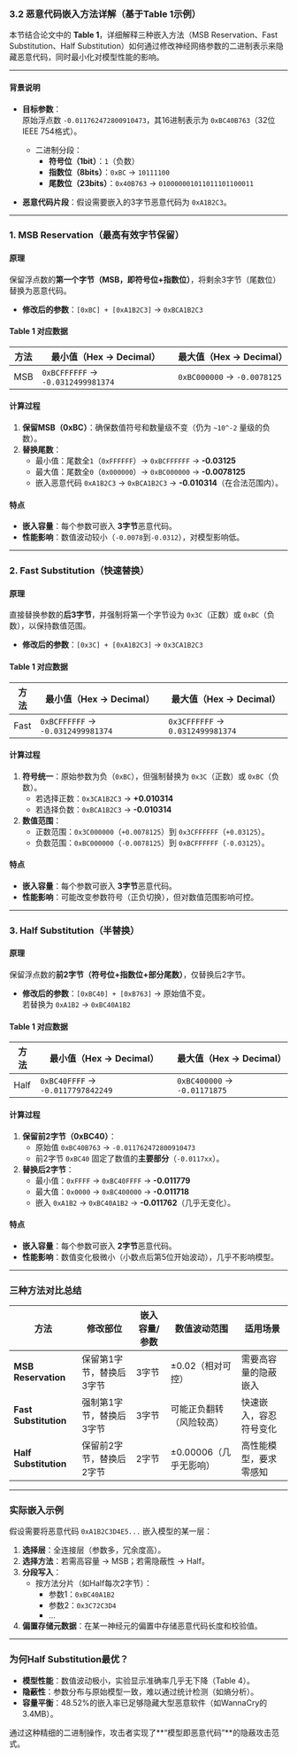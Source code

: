 ### **3.2 恶意代码嵌入方法详解（基于Table 1示例）**

本节结合论文中的 **Table 1**，详细解释三种嵌入方法（MSB Reservation、Fast Substitution、Half Substitution）如何通过修改神经网络参数的二进制表示来隐藏恶意代码，同时最小化对模型性能的影响。

---

#### **背景说明**
- **目标参数**：  
  原始浮点数 `-0.011762472800910473`，其16进制表示为 `0xBC40B763`（32位IEEE 754格式）。  
  - 二进制分段：  
    - **符号位（1bit）**：`1`（负数）  
    - **指数位（8bits）**：`0xBC` → `10111100`  
    - **尾数位（23bits）**：`0x40B763` → `010000001011011101100011`  

- **恶意代码片段**：假设需要嵌入的3字节恶意代码为 `0xA1B2C3`。

---

### **1. MSB Reservation（最高有效字节保留）**
#### **原理**  
保留浮点数的**第一个字节（MSB，即符号位+指数位）**，将剩余3字节（尾数位）替换为恶意代码。  
- **修改后的参数**：`[0xBC] + [0xA1B2C3]` → `0xBCA1B2C3`  

#### **Table 1 对应数据**  
| 方法       | 最小值（Hex → Decimal）       | 最大值（Hex → Decimal）       |  
|------------|-------------------------------|-------------------------------|  
| MSB        | `0xBCFFFFFF` → `-0.0312499981374` | `0xBC000000` → `-0.0078125` |  

#### **计算过程**  
1. **保留MSB（0xBC）**：确保数值符号和数量级不变（仍为 `~10^-2` 量级的负数）。  
2. **替换尾数**：  
   - 最小值：尾数全`1`（`0xFFFFFF`）→ `0xBCFFFFFF` → **-0.03125**  
   - 最大值：尾数全`0`（`0x000000`）→ `0xBC000000` → **-0.0078125**  
   - 嵌入恶意代码 `0xA1B2C3` → `0xBCA1B2C3` → **-0.010314**（在合法范围内）。  

#### **特点**  
- **嵌入容量**：每个参数可嵌入 **3字节**恶意代码。  
- **性能影响**：数值波动较小（`-0.0078`到`-0.0312`），对模型影响低。  

---

### **2. Fast Substitution（快速替换）**
#### **原理**  
直接替换参数的**后3字节**，并强制将第一个字节设为 `0x3C`（正数）或 `0xBC`（负数），以保持数值范围。  
- **修改后的参数**：`[0x3C] + [0xA1B2C3]` → `0x3CA1B2C3`  

#### **Table 1 对应数据**  
| 方法       | 最小值（Hex → Decimal）       | 最大值（Hex → Decimal）       |  
|------------|-------------------------------|-------------------------------|  
| Fast       | `0xBCFFFFFF` → `-0.0312499981374` | `0x3CFFFFFF` → `0.0312499981374` |  

#### **计算过程**  
1. **符号统一**：原始参数为负（`0xBC`），但强制替换为 `0x3C`（正数）或 `0xBC`（负数）。  
   - 若选择正数：`0x3CA1B2C3` → **+0.010314**  
   - 若选择负数：`0xBCA1B2C3` → **-0.010314**  
2. **数值范围**：  
   - 正数范围：`0x3C000000`（`+0.0078125`）到 `0x3CFFFFFF`（`+0.03125`）。  
   - 负数范围：`0xBC000000`（`-0.0078125`）到 `0xBCFFFFFF`（`-0.03125`）。  

#### **特点**  
- **嵌入容量**：每个参数可嵌入 **3字节**恶意代码。  
- **性能影响**：可能改变参数符号（正负切换），但对数值范围影响可控。  

---

### **3. Half Substitution（半替换）**
#### **原理**  
保留浮点数的**前2字节（符号位+指数位+部分尾数）**，仅替换后2字节。  
- **修改后的参数**：`[0xBC40] + [0xB763]` → 原始值不变。  
  若替换为 `0xA1B2` → `0xBC40A1B2`  

#### **Table 1 对应数据**  
| 方法       | 最小值（Hex → Decimal）       | 最大值（Hex → Decimal）       |  
|------------|-------------------------------|-------------------------------|  
| Half       | `0xBC40FFFF` → `-0.0117797842249` | `0xBC400000` → `-0.01171875` |  

#### **计算过程**  
1. **保留前2字节（0xBC40）**：  
   - 原始值 `0xBC40B763` → `-0.011762472800910473`  
   - 前2字节 `0xBC40` 固定了数值的**主要部分**（`-0.0117xx`）。  
2. **替换后2字节**：  
   - 最小值：`0xFFFF` → `0xBC40FFFF` → **-0.011779**  
   - 最大值：`0x0000` → `0xBC400000` → **-0.011718**  
   - 嵌入 `0xA1B2` → `0xBC40A1B2` → **-0.011762**（几乎无变化）。  

#### **特点**  
- **嵌入容量**：每个参数可嵌入 **2字节**恶意代码。  
- **性能影响**：数值变化极微小（小数点后第5位开始波动），几乎不影响模型。  

---

### **三种方法对比总结**
| **方法**          | 修改部位               | 嵌入容量/参数 | 数值波动范围           | 适用场景                |  
|-------------------|------------------------|---------------|------------------------|-------------------------|  
| **MSB Reservation** | 保留第1字节，替换后3字节 | 3字节         | ±0.02（相对可控）      | 需要高容量的隐蔽嵌入    |  
| **Fast Substitution** | 强制第1字节，替换后3字节 | 3字节         | 可能正负翻转（风险较高）| 快速嵌入，容忍符号变化  |  
| **Half Substitution** | 保留前2字节，替换后2字节 | 2字节         | ±0.00006（几乎无影响） | 高性能模型，要求零感知  |  

---

### **实际嵌入示例**
假设需要将恶意代码 `0xA1B2C3D4E5...` 嵌入模型的某一层：  
1. **选择层**：全连接层（参数多，冗余度高）。  
2. **选择方法**：若需高容量 → MSB；若需隐蔽性 → Half。  
3. **分段写入**：  
   - 按方法分片（如Half每次2字节）：  
     - 参数1：`0xBC40A1B2`  
     - 参数2：`0x3C72C3D4`  
     - ...  
4. **偏置存储元数据**：在某一神经元的偏置中存储恶意代码长度和校验值。  

---

### **为何Half Substitution最优？**
- **模型性能**：数值波动极小，实验显示准确率几乎无下降（Table 4）。  
- **隐蔽性**：参数分布与原始模型一致，难以通过统计检测（如熵分析）。  
- **容量平衡**：48.52%的嵌入率已足够隐藏大型恶意软件（如WannaCry的3.4MB）。  

通过这种精细的二进制操作，攻击者实现了**“模型即恶意代码”**的隐蔽攻击范式。